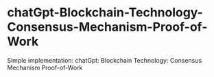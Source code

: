 # chatGpt-Blockchain-Technology-Consensus-Mechanism-Proof-of-Work
Simple implementation: chatGpt: Blockchain Technology: Consensus Mechanism Proof-of-Work
